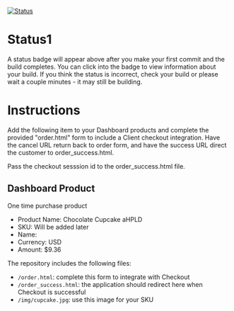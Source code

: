 [![Status](https://img.shields.io/badge/status-NOT%20SUBMITTABLE%20COMMIT:%2009f03c911253d5b38cebae10afc9fcef2e5f35a8-critical.svg)](https://github.com/crowdbotics-challenges/bakery_scaffold_bxNIiU2DwzYEfX36/commit/09f03c911253d5b38cebae10afc9fcef2e5f35a8)




# Status1

A status badge will appear above after you make your first commit and the build completes. You can click into the badge to view information about your build. If you think the status is incorrect, check your build or please wait a couple minutes - it may still be building.

# Instructions

Add the following item to your Dashboard products and complete the provided "order.html" form to include a Client checkout integration. Have the cancel URL return back to order form, and have the success URL direct the customer to order_success.html.

Pass the checkout sesssion id to the order_success.html file.

## Dashboard Product
One time purchase product
* Product Name: Chocolate Cupcake aHPLD
* SKU: Will be added later
* Name: 
* Currency: USD
* Amount: $9.36

The repository includes the following files:
* `/order.html`: complete this form to integrate with Checkout
* `/order_success.html`: the application should redirect here when Checkout is successful
* `/img/cupcake.jpg`: use this image for your SKU
